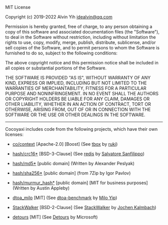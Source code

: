 MIT License

Copyright (c) 2019-2022 Alvin Yih <idealvin@qq.com>

Permission is hereby granted, free of charge, to any person obtaining a copy
of this software and associated documentation files (the "Software"), to deal
in the Software without restriction, including without limitation the rights
to use, copy, modify, merge, publish, distribute, sublicense, and/or sell
copies of the Software, and to permit persons to whom the Software is
furnished to do so, subject to the following conditions:

The above copyright notice and this permission notice shall be included in all
copies or substantial portions of the Software.

THE SOFTWARE IS PROVIDED "AS IS", WITHOUT WARRANTY OF ANY KIND, EXPRESS OR
IMPLIED, INCLUDING BUT NOT LIMITED TO THE WARRANTIES OF MERCHANTABILITY,
FITNESS FOR A PARTICULAR PURPOSE AND NONINFRINGEMENT. IN NO EVENT SHALL THE
AUTHORS OR COPYRIGHT HOLDERS BE LIABLE FOR ANY CLAIM, DAMAGES OR OTHER
LIABILITY, WHETHER IN AN ACTION OF CONTRACT, TORT OR OTHERWISE, ARISING FROM,
OUT OF OR IN CONNECTION WITH THE SOFTWARE OR THE USE OR OTHER DEALINGS IN THE
SOFTWARE.

-------------------------------------------------------------------------------
Cocoyaxi includes code from the following projects, which have their own licenses:

- [co/context](https://github.com/idealvin/cocoyaxi/tree/master/src/co/context) [Apache-2.0] [Boost] (See [tbox](https://github.com/tboox/tbox/blob/master/LICENSE.md) by [ruki](https://github.com/waruqi))

- [hash/crc16*](https://github.com/idealvin/cocoyaxi/tree/master/src/hash) [BSD-3-Clause] (See [redis](https://github.com/antirez/redis/blob/unstable/COPYING) by [Salvatore Sanfilippo](https://github.com/antirez))

- [hash/md5*](https://github.com/idealvin/cocoyaxi/tree/master/src/hash) [public domain] (Written by Alexander Peslyak)

- [hash/sha256*](https://github.com/idealvin/cocoyaxi/tree/master/src/hash) [public domain] (from 7Zip by Igor Pavlov)

- [hash/murmur_hash*](https://github.com/idealvin/cocoyaxi/tree/master/src/hash) [public domain] [MIT for business purposes] (Written by Austin Appleby)

- [dtoa_milo](https://github.com/idealvin/cocoyaxi/blob/master/include/co/__/dtoa_milo.h) [MIT] (See [dtoa-benchmark](https://github.com/miloyip/dtoa-benchmark/blob/master/license.txt) by [Milo Yip](https://github.com/miloyip))

- [StackWalker](https://github.com/idealvin/cocoyaxi/tree/master/src/log) [BSD-2-Clause] (See [StackWalker](https://github.com/JochenKalmbach/StackWalker/blob/master/LICENSE) by [Jochen Kalmbach](https://github.com/JochenKalmbach))

- [detours](https://github.com/idealvin/cocoyaxi/tree/master/src/co/detours) [MIT] (See [Detours](https://github.com/microsoft/Detours/blob/master/LICENSE.md) by Microsoft)